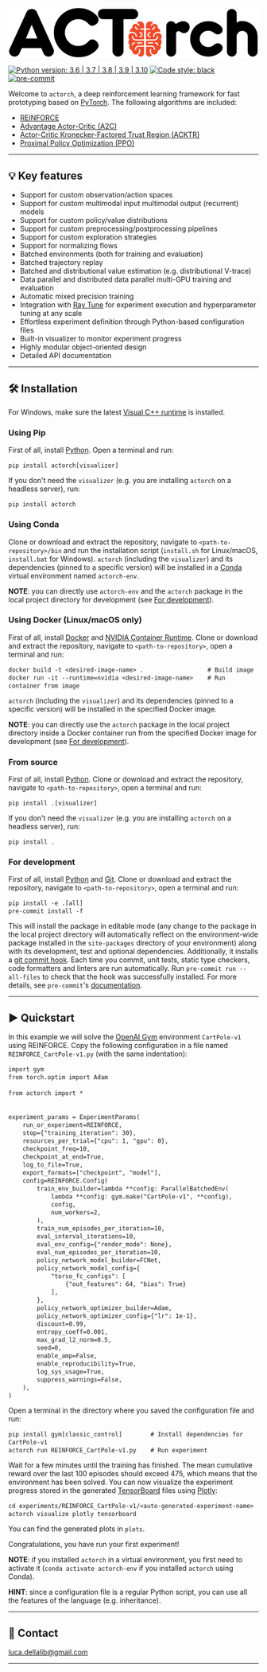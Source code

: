 ![logo](docs/_static/images/actorch-logo.png)

[![Python version: 3.6 | 3.7 | 3.8 | 3.9 | 3.10](https://img.shields.io/badge/python-3.6%20|%203.7%20|%203.8%20|%203.9%20|%203.10-blue)](https://www.python.org/downloads/)
[![Code style: black](https://img.shields.io/badge/code%20style-black-000000.svg)](https://github.com/psf/black)
[![pre-commit](https://img.shields.io/badge/pre--commit-enabled-brightgreen?logo=pre-commit&logoColor=white)](https://github.com/pre-commit/pre-commit)

Welcome to `actorch`, a deep reinforcement learning framework for fast prototyping based on
[PyTorch](https://pytorch.org). The following algorithms are included:

- [REINFORCE](https://people.cs.umass.edu/~barto/courses/cs687/williams92simple.pdf)
- [Advantage Actor-Critic (A2C)](https://arxiv.org/abs/1602.01783)
- [Actor-Critic Kronecker-Factored Trust Region (ACKTR)](https://arxiv.org/abs/1708.05144)
- [Proximal Policy Optimization (PPO)](https://arxiv.org/abs/1707.06347)

---------------------------------------------------------------------------------------------------------

## 💡 Key features

- Support for custom observation/action spaces
- Support for custom multimodal input multimodal output (recurrent) models
- Support for custom policy/value distributions
- Support for custom preprocessing/postprocessing pipelines
- Support for custom exploration strategies
- Support for normalizing flows
- Batched environments (both for training and evaluation)
- Batched trajectory replay
- Batched and distributional value estimation (e.g. distributional V-trace)
- Data parallel and distributed data parallel multi-GPU training and evaluation
- Automatic mixed precision training
- Integration with [Ray Tune](https://docs.ray.io/en/latest/tune/index.html) for experiment execution and hyperparameter tuning at any scale
- Effortless experiment definition through Python-based configuration files
- Built-in visualizer to monitor experiment progress
- Highly modular object-oriented design
- Detailed API documentation

---------------------------------------------------------------------------------------------------------

## 🛠️️ Installation

For Windows, make sure the latest [Visual C++ runtime](https://support.microsoft.com/en-us/help/2977003/the-latest-supported-visual-c-downloads)
is installed.

### Using Pip

First of all, install [Python](https://www.python.org). Open a terminal and run:

```
pip install actorch[visualizer]
```

If you don't need the `visualizer` (e.g. you are installing `actorch` on a headless server),
run:

```
pip install actorch
```

### Using Conda

Clone or download and extract the repository, navigate to `<path-to-repository>/bin` and run
the installation script (`install.sh` for Linux/macOS, `install.bat` for Windows).
`actorch` (including the `visualizer`) and its dependencies (pinned to a specific version) will
be installed in a [Conda](https://www.anaconda.com/) virtual environment named `actorch-env`.

**NOTE**: you can directly use `actorch-env` and the `actorch` package in the local project
directory for development (see [For development](#for-development)).

### Using Docker (Linux/macOS only)

First of all, install [Docker](https://www.docker.com) and [NVIDIA Container Runtime](https://developer.nvidia.com/nvidia-container-runtime).
Clone or download and extract the repository, navigate to `<path-to-repository>`, open a
terminal and run:

```
docker build -t <desired-image-name> .                  # Build image
docker run -it --runtime=nvidia <desired-image-name>    # Run container from image
```

`actorch` (including the `visualizer`) and its dependencies (pinned to a specific version) will
be installed in the specified Docker image.

**NOTE**: you can directly use the `actorch` package in the local project directory inside
a Docker container run from the specified Docker image for development (see [For development](#for-development)).

### From source

First of all, install [Python](https://www.python.org).
Clone or download and extract the repository, navigate to `<path-to-repository>`, open a
terminal and run:

```
pip install .[visualizer]
```

If you don't need the `visualizer` (e.g. you are installing `actorch` on a headless server),
run:

```
pip install .
```

### For development

First of all, install [Python](https://www.python.org) and [Git](https://git-scm.com/).
Clone or download and extract the repository, navigate to `<path-to-repository>`, open a
terminal and run:

```
pip install -e .[all]
pre-commit install -f
```

This will install the package in editable mode (any change to the package in the local
project directory will automatically reflect on the environment-wide package installed
in the `site-packages` directory of your environment) along with its development, test
and optional dependencies.
Additionally, it installs a [git commit hook](https://git-scm.com/book/en/v2/Customizing-Git-Git-Hooks).
Each time you commit, unit tests, static type checkers, code formatters and linters are
run automatically. Run `pre-commit run --all-files` to check that the hook was successfully
installed. For more details, see `pre-commit`'s [documentation](https://pre-commit.com).

---------------------------------------------------------------------------------------------------------

## ▶️ Quickstart

In this example we will solve the [OpenAI Gym](https://www.gymlibrary.ml/) environment
`CartPole-v1` using REINFORCE.
Copy the following configuration in a file named `REINFORCE_CartPole-v1.py` (with the
same indentation):

```
import gym
from torch.optim import Adam

from actorch import *


experiment_params = ExperimentParams(
    run_or_experiment=REINFORCE,
    stop={"training_iteration": 30},
    resources_per_trial={"cpu": 1, "gpu": 0},
    checkpoint_freq=10,
    checkpoint_at_end=True,
    log_to_file=True,
    export_formats=["checkpoint", "model"],
    config=REINFORCE.Config(
        train_env_builder=lambda **config: ParallelBatchedEnv(
            lambda **config: gym.make("CartPole-v1", **config),
            config,
            num_workers=2,
        ),
        train_num_episodes_per_iteration=10,
        eval_interval_iterations=10,
        eval_env_config={"render_mode": None},
        eval_num_episodes_per_iteration=10,
        policy_network_model_builder=FCNet,
        policy_network_model_config={
            "torso_fc_configs": [
                {"out_features": 64, "bias": True}
            ],
        },
        policy_network_optimizer_builder=Adam,
        policy_network_optimizer_config={"lr": 1e-1},
        discount=0.99,
        entropy_coeff=0.001,
        max_grad_l2_norm=0.5,
        seed=0,
        enable_amp=False,
        enable_reproducibility=True,
        log_sys_usage=True,
        suppress_warnings=False,
    ),
)
```

Open a terminal in the directory where you saved the configuration file and run:

```
pip install gym[classic_control]        # Install dependencies for CartPole-v1
actorch run REINFORCE_CartPole-v1.py    # Run experiment
```

Wait for a few minutes until the training has finished. The mean cumulative reward
over the last 100 episodes should exceed 475, which means that the environment has
been solved. You can now visualize the experiment progress stored in the generated
[TensorBoard](https://www.tensorflow.org/tensorboard) files using [Plotly](https://plotly.com/):

```
cd experiments/REINFORCE_CartPole-v1/<auto-generated-experiment-name>
actorch visualize plotly tensorboard
```

You can find the generated plots in `plots`.

Congratulations, you have run your first experiment!

**NOTE**: if you installed `actorch` in a virtual environment, you first need to activate
it (`conda activate actorch-env` if you installed `actorch` using Conda).

**HINT**: since a configuration file is a regular Python script, you can use all the
features of the language (e.g. inheritance).

---------------------------------------------------------------------------------------------------------

## 📧 Contact

[luca.dellalib@gmail.com](mailto:luca.dellalib@gmail.com)

---------------------------------------------------------------------------------------------------------
